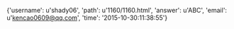 {'username': u'shady06', 'path': u'1160/1160.html', 'answer': u'ABC', 'email': u'kencao0609@qq.com', 'time': '2015-10-30:11:38:55'}